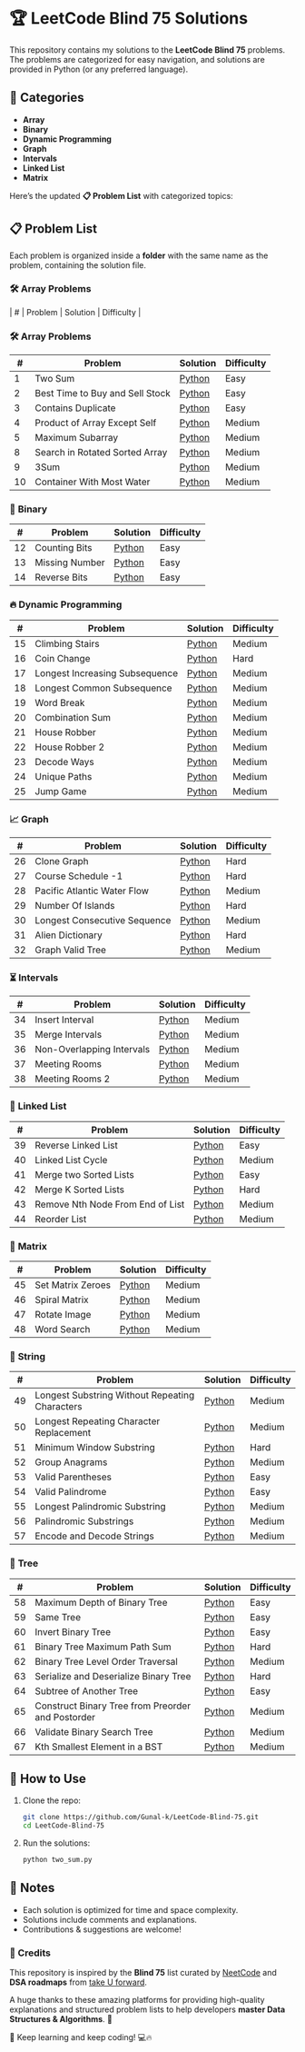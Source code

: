 # 🏆 LeetCode Blind 75 Solutions  

This repository contains my solutions to the **LeetCode Blind 75** problems. The problems are categorized for easy navigation, and solutions are provided in Python (or any preferred language).  

## 📌 Categories  

- **Array**  
- **Binary**  
- **Dynamic Programming**  
- **Graph**  
- **Intervals**  
- **Linked List**  
- **Matrix**  

Here’s the updated **📋 Problem List** with categorized topics:  

## 📋 Problem List  

Each problem is organized inside a **folder** with the same name as the problem, containing the solution file.  

### 🛠 **Array Problems**  
| #  | Problem                          | Solution                                                               | Difficulty |
### 🛠 **Array Problems**
| #  | Problem                          | Solution                                                               | Difficulty |
|----|----------------------------------|------------------------------------------------------------------------|------------|
|1|Two Sum|[Python](1-%20Two%20Sum/1-TwoSum.py)|Easy|
|2|Best Time to Buy and Sell Stock|[Python](2-%20Best%20Time%20Buy%20and%20Sell%20Stock/2-BestTimeBuySellStock.py)|Easy|
|3|Contains Duplicate|[Python](3-%20Contains%20Duplicates/3-ContainsDuplicates.py)|Easy|
|4|Product of Array Except Self|[Python](4-%20Product%20of%20Array%20Except%20Self/4-ProductofArrayExceptSelf.py)|Medium|
|5|Maximum Subarray|[Python](5-%20Maximum%20Subarray/5-MaximumSubarray.py) | Medium |
|8|Search in Rotated Sorted Array|[Python](8-%20Search%20in%20Rotated%20Sort%20Array/8-SearchinRotatedSortArray.py)| Medium |
|9|3Sum| [Python](9-%203Sum/9-3Sum.py) | Medium |
|10|Container With Most Water|[Python](10-%20Container%20with%20Most%20Water/10-ContainerwithMostWater.py) | Medium |

### 🔢 **Binary**  
| #  | Problem                          | Solution                                                               | Difficulty |
|----|----------------------------------|-------------------------------------------------------------------------|------------|
| 12 | Counting Bits | [Python](12-%20Counting%20Bits/12-CountingBits.py) | Easy |
| 13 | Missing Number | [Python](13-%20Missing%20Number/13-MissingNumber.py) | Easy |
| 14 | Reverse Bits | [Python](14-%20Reverse%20Bits/14-ReverseBits.py) | Easy |

### 🔥 **Dynamic Programming**
| #  | Problem                          | Solution                                                               | Difficulty |
|----|----------------------------------|-------------------------------------------------------------------------|------------|
| 15|Climbing Stairs|[Python](15-%20Climbing%20Stars/15-ClimbingStairs.py)|Medium|
|16|Coin Change|[Python](16-%20Coin%20Change/16-CoinChange.py)|Hard|
|17|Longest Increasing Subsequence|[Python](17-%20Longest%20Increasing%20Subsequence/17-LongestIncreasingSubsequence.py)|Medium|
|18|Longest Common Subsequence|[Python](18-%20Longest%20Common%20Subsequence/18-LongestCommonSubsequence.py)|Medium|
|19|Word Break|[Python](19-%20Word%20Break/19-WordBreak.py)|Medium|
|20|Combination Sum|[Python](20-%20Combination%20Sum/20-CombinationSum.py)|Medium|
|21|House Robber|[Python](21-%House%20Robber/21-HouseRobber.py)|Medium|
|22|House Robber 2|[Python](22-%House%20Robber%202/22-HouseRobber2.py)|Medium|
|23|Decode Ways|[Python](23-%20Decode%20Ways/23-DecodeWays.py)|Medium|
|24|Unique Paths|[Python](24-%20Unique%20Paths/24-UniquePaths.py)|Medium|
|25|Jump Game|[Python](25-%20Jump%20Game/25-JumpGame.py)|Medium|

### 📈 **Graph**
| #  | Problem                          | Solution                                                               | Difficulty |
|----|----------------------------------|-------------------------------------------------------------------------|------------|
|26|Clone Graph|[Python](26-%20Clone%20Graph/26-CloneGraph.py)|Hard|
|27|Course Schedule -1|[Python](27-%20Course%20Schedule%20-1/27-CourseSchedule-1.py)|Hard|
|28|Pacific Atlantic Water Flow|[Python](28-%20Pacific%20Atlantic%20Water%20Flow/28-PacificAtlanticWaterFlow.py)|Medium|
|29|Number Of Islands|[Python](29-%20Number%20Of%20Islands/29-NumberOfIslands.py)|Hard|
|30|Longest Consecutive Sequence|[Python](30-%20Longest%20Consecutive%20Sequence/30-LongestConsecutiveSequence.py)|Medium|
|31|Alien Dictionary|[Python](31-%20Alien%20Dictionary/31-AlienDictionary.py)|Hard|
|32|Graph Valid Tree|[Python](32-%20Graph%20Valid%20Tree/32-GraphValidTree.py)|Medium|

### ⏳ **Intervals**
| #  | Problem                          | Solution                                                               | Difficulty |
|----|----------------------------------|-------------------------------------------------------------------------|------------|
|34|Insert Interval|[Python](34-%20Insert%20Interval/34-InsertInterval.py)|Medium|
|35|Merge Intervals|[Python](35-%20Merge%20Intervals/35-MergeIntervals.py)|Medium|
|36|Non-Overlapping Intervals|[Python](36-%20Non-Overlapping%20Intervals/36-Non-OverlappingIntervals.py)|Medium|
|37|Meeting Rooms|[Python](37-%20Meeting%20Rooms/37-MeetingRooms.py)|Medium|
|38|Meeting Rooms 2|[Python](38-%20Meeting%20Rooms%202/38-MeetingRooms2.py)|Medium|

### 🔗 **Linked List**
| #  | Problem                          | Solution                                                               | Difficulty |
|----|----------------------------------|-------------------------------------------------------------------------|------------|
|39|Reverse Linked List|[Python](39-%20Reverse%20Linked%20List/39-RevereLinkedList.py)|Easy|
|40|Linked List Cycle|[Python](40-%20Linked%20List%20Cycle/40-LinkedListCycle.py)|Medium|
|41|Merge two Sorted Lists|[Python](41-%20Merge%20Two%20Sorted%20Lists/41-MergeTwoSortedLists.py)|Easy|
|42|Merge K Sorted Lists|[Python](42-%20Merge%20K%20Sorted%20Lists/42-MergeKSortedLists.py)|Hard|
|43|Remove Nth Node From End of List|[Python](43-%20Remove%20Nth%20Node%20From%20End%20of%20List/43-RemoveNthFromEnd.py)|Medium|
|44|Reorder List|[Python](44-%20Reorder%20List/44-ReorderList.py)|Medium|

### 🧩 **Matrix**
| #  | Problem                          | Solution                                                               | Difficulty |
|----|----------------------------------|-------------------------------------------------------------------------|------------|
|45|Set Matrix Zeroes|[Python](45-%20Set%20Matrix%20Zeroes/45-SetMatrixZeroes.py)|Medium|
|46|Spiral Matrix|[Python](46-%20Spiral%20Matrix/46-SpiralMatrix.py)|Medium|
|47|Rotate Image|[Python](47-%20Rotate%20Image/47-RotateImage.py)|Medium|
|48|Word Search|[Python](48-%20Word%20Search/48-WordSearch.py)|Medium|

### 🧵 **String**
| #  | Problem                          | Solution                                                               | Difficulty |
|----|----------------------------------|-------------------------------------------------------------------------|------------|
|49|Longest Substring Without Repeating Characters|[Python](49-%20Longest%20Substring%20Without%20Repeating%20Characters/49-LongestSubstringWithoutRepeatingCharacters.py)|Medium|
|50|Longest Repeating Character Replacement|[Python](50-%20Longest%20Repeating%20Character%20Replacement/50-LongestRepeatingCharacterReplacement.py)|Medium|
|51|Minimum Window Substring|[Python](51-%20Minimum%20Window%20Substring/51-MinimumWindowSubstring.py)|Hard|
|52|Group Anagrams|[Python](52-%20Group%20Anagrams/52-GroupAnagrams.py)|Medium|
|53|Valid Parentheses|[Python](53-%20Valid%20Parentheses/53-ValidParentheses.py)|Easy|
|54|Valid Palindrome|[Python](54-%20Valid%20Palindrome/54-ValidPalindrome.py)|Easy|
|55|Longest Palindromic Substring|[Python](55-%20Longest%20Palindromic%20Substring/55-LongestPalindromicSubstring.py)|Medium|
|56|Palindromic Substrings|[Python](56-%20Palindromic%20Substrings/56-PalindromicSubstrings.py)|Medium|
|57|Encode and Decode Strings|[Python](57-%20Encode%20And%20Decode%20Strings/57-EncodeAndDecodeStrings.py)|Medium|

### 🌳 **Tree**
| #  | Problem                          | Solution                                                               | Difficulty |
|----|----------------------------------|-------------------------------------------------------------------------|------------|
|58|Maximum Depth of Binary Tree|[Python](58-%20Maximum%20Depth%20of%20Binary%20Tree/58-MaximumDepthofBinaryTree.py)|Easy|
|59|Same Tree|[Python](59-%20Same%20Tree/59-SameTree.py)|Easy|
|60|Invert Binary Tree|[Python](60-%20Invert%20Binary%20Tree/60-InvertBinaryTree.py)|Easy|
|61|Binary Tree Maximum Path Sum|[Python](61-%20Binary%20Tree%20Maximum%20Path%20Sum/61-BinaryTreeMaximumPathSum.py)|Hard|
|62|Binary Tree Level Order Traversal|[Python](62-%20Binary%20Tree%20Level%20Order%20Traversal/62-BinaryTreeLevelOrderTraversal.py)|Medium|
|63|Serialize and Deserialize Binary Tree|[Python](63-%20Serialize%20And%20Deserialize%20Binary%20Tree/63-SerializeAndDeserializeBinaryTree.py)|Hard|
|64|Subtree of Another Tree|[Python](64-%20Subtree%20of%20Another%20Tree/64-SubtreeOfAnotherTree.py)|Easy|
|65|Construct Binary Tree from Preorder and Postorder|[Python](65-%20Construct%20Binary%20Tree%20from%20Preorder%20and%20Postorder/65-ConstructBinaryTreefromPreorderandPostorder.py)|Medium|
|66|Validate Binary Search Tree|[Python](66-%20Validate%20Binary%20Search%20Tree/66-ValidateBinarySearchTree.py)|Medium|
|67|Kth Smallest Element in a BST|[Python](67-%20Kth%20Smallest%20Element%20in%20a%20BST/67-KthSmallestElementinaBST.py)|Medium|

## 🚀 How to Use  

1. Clone the repo:  
   ```sh
   git clone https://github.com/Gunal-k/LeetCode-Blind-75.git
   cd LeetCode-Blind-75
   ```
2. Run the solutions:  
   ```sh
   python two_sum.py
   ```

## 📝 Notes  

- Each solution is optimized for time and space complexity.
- Solutions include comments and explanations.
- Contributions & suggestions are welcome!

### **📌 Credits**  

This repository is inspired by the **Blind 75** list curated by [NeetCode](https://neetcode.io/) and **DSA roadmaps** from [take U forward](https://takeuforward.org/).  

A huge thanks to these amazing platforms for providing high-quality explanations and structured problem lists to help developers **master Data Structures & Algorithms**. 🙌  

🚀 Keep learning and keep coding! 💻🔥  
